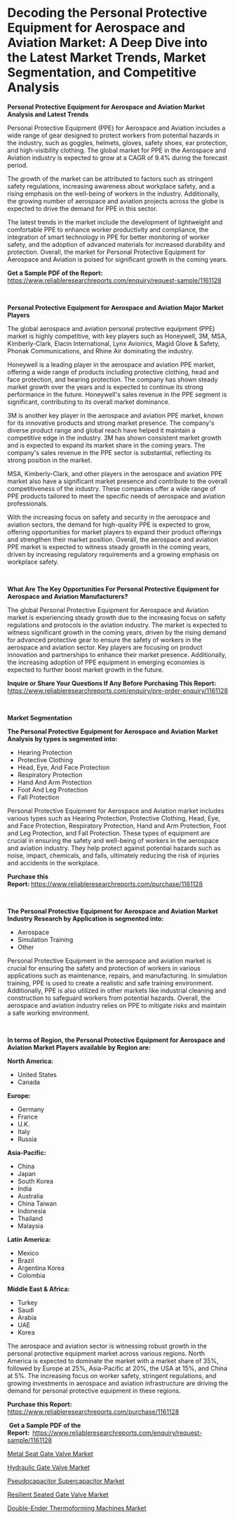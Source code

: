 <p><h1>Decoding the Personal Protective Equipment for Aerospace and Aviation Market: A Deep Dive into the Latest Market Trends, Market Segmentation, and Competitive Analysis</h1></p><p><strong>Personal Protective Equipment for Aerospace and Aviation Market Analysis and Latest Trends</strong></p>
<p><p>Personal Protective Equipment (PPE) for Aerospace and Aviation includes a wide range of gear designed to protect workers from potential hazards in the industry, such as goggles, helmets, gloves, safety shoes, ear protection, and high-visibility clothing. The global market for PPE in the Aerospace and Aviation industry is expected to grow at a CAGR of 9.4% during the forecast period. </p><p>The growth of the market can be attributed to factors such as stringent safety regulations, increasing awareness about workplace safety, and a rising emphasis on the well-being of workers in the industry. Additionally, the growing number of aerospace and aviation projects across the globe is expected to drive the demand for PPE in this sector.</p><p>The latest trends in the market include the development of lightweight and comfortable PPE to enhance worker productivity and compliance, the integration of smart technology in PPE for better monitoring of worker safety, and the adoption of advanced materials for increased durability and protection. Overall, the market for Personal Protective Equipment for Aerospace and Aviation is poised for significant growth in the coming years.</p></p>
<p><strong>Get a Sample PDF of the Report:&nbsp;</strong> <a href="https://www.reliableresearchreports.com/enquiry/request-sample/1161128">https://www.reliableresearchreports.com/enquiry/request-sample/1161128</a></p>
<p>&nbsp;</p>
<p><strong>Personal Protective Equipment for Aerospace and Aviation Major Market Players</strong></p>
<p><p>The global aerospace and aviation personal protective equipment (PPE) market is highly competitive, with key players such as Honeywell, 3M, MSA, Kimberly-Clark, Elacin International, Lynx Avionics, Magid Glove & Safety, Phonak Communications, and Rhine Air dominating the industry.</p><p>Honeywell is a leading player in the aerospace and aviation PPE market, offering a wide range of products including protective clothing, head and face protection, and hearing protection. The company has shown steady market growth over the years and is expected to continue its strong performance in the future. Honeywell's sales revenue in the PPE segment is significant, contributing to its overall market dominance.</p><p>3M is another key player in the aerospace and aviation PPE market, known for its innovative products and strong market presence. The company's diverse product range and global reach have helped it maintain a competitive edge in the industry. 3M has shown consistent market growth and is expected to expand its market share in the coming years. The company's sales revenue in the PPE sector is substantial, reflecting its strong position in the market.</p><p>MSA, Kimberly-Clark, and other players in the aerospace and aviation PPE market also have a significant market presence and contribute to the overall competitiveness of the industry. These companies offer a wide range of PPE products tailored to meet the specific needs of aerospace and aviation professionals.</p><p>With the increasing focus on safety and security in the aerospace and aviation sectors, the demand for high-quality PPE is expected to grow, offering opportunities for market players to expand their product offerings and strengthen their market position. Overall, the aerospace and aviation PPE market is expected to witness steady growth in the coming years, driven by increasing regulatory requirements and a growing emphasis on workplace safety.</p></p>
<p>&nbsp;</p>
<p><strong>What Are The Key Opportunities For Personal Protective Equipment for Aerospace and Aviation Manufacturers?</strong></p>
<p><p>The global Personal Protective Equipment for Aerospace and Aviation market is experiencing steady growth due to the increasing focus on safety regulations and protocols in the aviation industry. The market is expected to witness significant growth in the coming years, driven by the rising demand for advanced protective gear to ensure the safety of workers in the aerospace and aviation sector. Key players are focusing on product innovation and partnerships to enhance their market presence. Additionally, the increasing adoption of PPE equipment in emerging economies is expected to further boost market growth in the future.</p></p>
<p><strong>Inquire or Share Your Questions If Any Before Purchasing This Report:</strong> <a href="https://www.reliableresearchreports.com/enquiry/pre-order-enquiry/1161128">https://www.reliableresearchreports.com/enquiry/pre-order-enquiry/1161128</a></p>
<p>&nbsp;</p>
<p><strong>Market Segmentation</strong></p>
<p><strong>The Personal Protective Equipment for Aerospace and Aviation Market Analysis by types is segmented into:</strong></p>
<p><ul><li>Hearing Protection</li><li>Protective Clothing</li><li>Head, Eye, And Face Protection</li><li>Respiratory Protection</li><li>Hand And Arm Protection</li><li>Foot And Leg Protection</li><li>Fall Protection</li></ul></p>
<p><p>Personal Protective Equipment for Aerospace and Aviation market includes various types such as Hearing Protection, Protective Clothing, Head, Eye, and Face Protection, Respiratory Protection, Hand and Arm Protection, Foot and Leg Protection, and Fall Protection. These types of equipment are crucial in ensuring the safety and well-being of workers in the aerospace and aviation industry. They help protect against potential hazards such as noise, impact, chemicals, and falls, ultimately reducing the risk of injuries and accidents in the workplace.</p></p>
<p><strong>Purchase this Report:&nbsp;</strong><a href="https://www.reliableresearchreports.com/purchase/1161128">https://www.reliableresearchreports.com/purchase/1161128</a></p>
<p>&nbsp;</p>
<p><strong>The Personal Protective Equipment for Aerospace and Aviation Market Industry Research by Application is segmented into:</strong></p>
<p><ul><li>Aerospace</li><li>Simulation Training</li><li>Other</li></ul></p>
<p><p>Personal Protective Equipment in the aerospace and aviation market is crucial for ensuring the safety and protection of workers in various applications such as maintenance, repairs, and manufacturing. In simulation training, PPE is used to create a realistic and safe training environment. Additionally, PPE is also utilized in other markets like industrial cleaning and construction to safeguard workers from potential hazards. Overall, the aerospace and aviation industry relies on PPE to mitigate risks and maintain a safe working environment.</p></p>
<p>&nbsp;</p>
<p><strong>In terms of Region, the Personal Protective Equipment for Aerospace and Aviation Market Players available by Region are:</strong></p>
<p>
    <p> <strong> North America: </strong>
        <ul>
            <li>United States</li>
            <li>Canada</li>
        </ul>
        </p> 
    <p> <strong> Europe: </strong>
        <ul>
            <li>Germany</li>
            <li>France</li>
            <li>U.K.</li>
            <li>Italy</li>
            <li>Russia</li>
        </ul>
        </p> 
    <p> <strong> Asia-Pacific: </strong>
        <ul>
            <li>China</li>
            <li>Japan</li>
            <li>South Korea</li>
            <li>India</li>
            <li>Australia</li>
            <li>China Taiwan</li>
            <li>Indonesia</li>
            <li>Thailand</li>
            <li>Malaysia</li>
        </ul>
        </p> 
    <p> <strong> Latin America: </strong>
        <ul>
            <li>Mexico</li>
            <li>Brazil</li>
            <li>Argentina Korea</li>
            <li>Colombia</li>
        </ul>
        </p> 
    <p> <strong> Middle East & Africa: </strong>
        <ul>
            <li>Turkey</li>
            <li>Saudi</li>
            <li>Arabia</li>
            <li>UAE</li>
            <li>Korea</li>
        </ul>
    </p>
    </p>
<p><p>The aerospace and aviation sector is witnessing robust growth in the personal protective equipment market across various regions. North America is expected to dominate the market with a market share of 35%, followed by Europe at 25%, Asia-Pacific at 20%, the USA at 15%, and China at 5%. The increasing focus on worker safety, stringent regulations, and growing investments in aerospace and aviation infrastructure are driving the demand for personal protective equipment in these regions.</p></p>
<p><strong>Purchase this Report: </strong><a href="https://www.reliableresearchreports.com/purchase/1161128">https://www.reliableresearchreports.com/purchase/1161128</a></p>
<p>&nbsp;<strong>Get a Sample PDF of the Report:&nbsp;&nbsp;</strong><a href="https://www.reliableresearchreports.com/enquiry/request-sample/1161128">https://www.reliableresearchreports.com/enquiry/request-sample/1161128</a></p>
<p><strong></strong></p>
<p><p><a href="https://medium.com/@adrainratke/metal-seat-gate-valve-market-size-and-market-trends-complete-industry-overview-2024-to-2031-6501ea74af0c">Metal Seat Gate Valve Market</a></p><p><a href="https://medium.com/@adrainratke/hydraulic-gate-valve-market-size-market-outlook-and-market-forecast-2024-to-2031-3d4c00e76b09">Hydraulic Gate Valve Market</a></p><p><a href="https://github.com/mancsybtousav/Market-Research-Report-List-1/blob/main/pseudocapacitor-supercapacitor-market.md">Pseudocapacitor Supercapacitor Market</a></p><p><a href="https://medium.com/@adrainratke/resilient-seated-gate-valve-market-report-reveals-the-latest-trends-and-growth-opportunities-of-abef1616161e">Resilient Seated Gate Valve Market</a></p><p><a href="https://github.com/FassouRP/Market-Research-Report-List-3/blob/main/double-ender-thermoforming-machines-market.md">Double-Ender Thermoforming Machines Market</a></p></p>